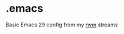 # .emacs
Basic Emacs 29 config from my [rwm][rwm1] streams

<!-- References -->
[rwm1]: https://www.youtube.com/watch?v=FdZ2cgXSyYc
